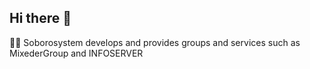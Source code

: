 ## Hi there 👋

🙋‍♀️ Soborosystem develops and provides groups and services such as MixederGroup and INFOSERVER
 
